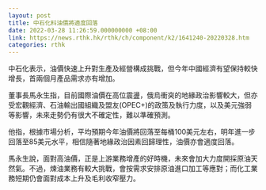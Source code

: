 ```yaml
---
layout: post
title: 中石化料油價將適度回落
date: 2022-03-28 11:26:59.000000000 +08:00
link: https://news.rthk.hk/rthk/ch/component/k2/1641240-20220328.htm
categories: rthk
---
```


中石化表示，油價快速上升對生產及經營構成挑戰，但今年中國經濟有望保持較快增長，首兩個月產品需求亦有增加。

董事長馬永生指，目前國際油價在高位震盪，俄烏衝突的地緣政治影響較大，但亦受宏觀經濟、石油輸出國組織及盟友(OPEC+)的政策及執行力度，以及美元強弱等影響，未來走勢仍有很大不確定性，難以準確預測。

他指，根據市場分析，平均預期今年油價將回落至每桶100美元左右，明年進一步回落至85美元水平，相信隨著地緣政治因素回歸理性，油價亦會適度回落。

馬永生說，面對高油價，正是上游業務增產的好時機，未來會加大力度開採原油天然氣。不過，煉油業務有較大挑戰，會按需求安排原油進口加工等應對；而化工業務短期仍會面對成本上升及毛利收窄壓力。
